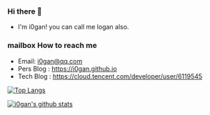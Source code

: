 ### Hi there 👋
- I'm i0gan! you can call me logan also.
### mailbox How to reach me
- Email: i0gan@qq.com
- Pers Blog : https://i0gan.github.io
- Tech Blog : https://cloud.tencent.com/developer/user/6119545


[![Top Langs](https://github-readme-stats.vercel.app/api/top-langs/?username=i0gan&layout=compact)](https://github.com/i0gan/github-readme-stats)

[![i0gan's github stats](https://github-readme-stats.vercel.app/api?username=i0gan&show_icons=true&theme=radical)](https://github.com/i0gan/github-readme-stats)
